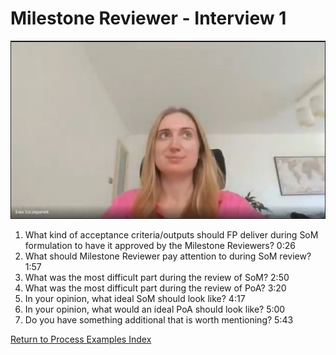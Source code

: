 # **Milestone Reviewer - Interview 1**

[![Video Title](https://raw.githubusercontent.com/YanTirta/Catalyst-School-Indonesia-Media/refs/heads/main/Milestone%20Reviewer%201.jpg)](https://drive.google.com/file/d/1Ihg7TDSQnqks-P70JJHk22I8g1vmSL7T/view?usp=drive_link)

1. What kind of acceptance criteria/outputs should FP deliver during SoM formulation to have it approved by the Milestone Reviewers? 0:26
2. What should Milestone Reviewer pay attention to during SoM review? 1:57
3. What was the most difficult part during the review of SoM? 2:50
4. What was the most difficult part during the review of PoA? 3:20
5. In your opinion, what ideal SoM should look like? 4:17 
6. In your opinion, what would an ideal PoA should look like? 5:00
7. Do you have something additional that is worth mentioning? 5:43

[Return to Process Examples Index](https://docs.projectcatalyst.io/catalyst-basics/project-onboarding/f10-milestone-reviewers-guide/milestone-reviewer-process-examples)
